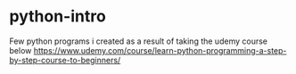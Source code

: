 # python-intro

Few python programs i created as a result of taking the udemy course below
https://www.udemy.com/course/learn-python-programming-a-step-by-step-course-to-beginners/
